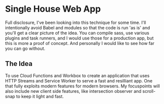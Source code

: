 # Single House Web App

Full disclosure, I've been looking into this technique for some time. I'll intentionally avoid Babel and modules so that the code is run 'as is' and you'll get a clear picture of the idea. You can compile sass, use various plugins and task runners, and I would use those for a production app, but this is more a proof of concept. And personally I would like to see how far you can go without.

## The Idea

To use Cloud Functions and Workbox to create an application that uses HTTP Streams and Service Worker to serve a fast and resilliant app. One that fully exploits modern features for modern browsers. My focuspoints will also include new client side features, like intersection observer and scroll-snap to keep it light and fast.
